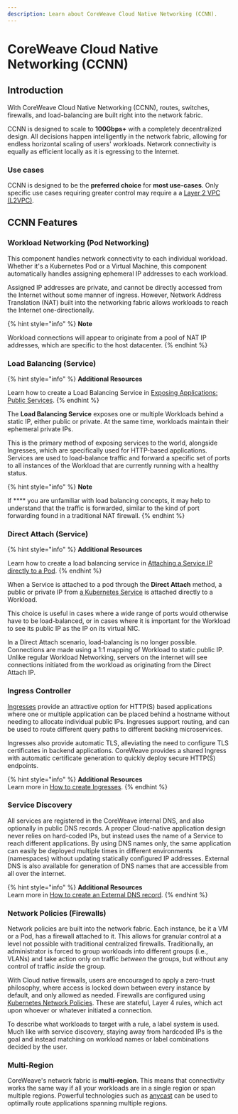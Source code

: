 ```yaml
---
description: Learn about CoreWeave Cloud Native Networking (CCNN).
---
```


# CoreWeave Cloud Native Networking (CCNN)

## Introduction

With CoreWeave Cloud Native Networking (CCNN), routes, switches, firewalls, and load-balancing are built right into the network fabric.

CCNN is designed to scale to **100Gbps+** with a completely decentralized design. All decisions happen intelligently in the network fabric, allowing for endless horizontal scaling of users' workloads. Network connectivity is equally as efficient locally as it is egressing to the Internet.

### Use cases

CCNN is designed to be the **preferred choice** for **most use-cases**. Only specific use cases requiring greater control may require a a [Layer 2 VPC (L2VPC)](../../coreweave-kubernetes/networking/layer-2-vpc-l2vpc/).

## CCNN Features

### Workload Networking (Pod Networking)

This component handles network connectivity to each individual workload. Whether it's a Kubernetes Pod or a Virtual Machine, this component automatically handles assigning ephemeral IP addresses to each workload.

Assigned IP addresses are private, and cannot be directly accessed from the Internet without some manner of ingress. However, Network Address Translation (NAT) built into the networking fabric allows workloads to reach the Internet one-directionally.

{% hint style="info" %}
**Note**

Workload connections will appear to originate from a pool of NAT IP addresses, which are specific to the host datacenter.
{% endhint %}

### Load Balancing (Service)

{% hint style="info" %}
**Additional Resources**

Learn how to create a Load Balancing Service in [Exposing Applications: Public Services](exposing-applications.md#public-services).
{% endhint %}

The **Load Balancing Service** exposes one or multiple Workloads behind a static IP, either public or private. At the same time, workloads maintain their ephemeral private IPs.

This is the primary method of exposing services to the world, alongside Ingresses, which are specifically used for HTTP-based applications. Services are used to load-balance traffic and forward a specific set of ports to all instances of the Workload that are currently running with a healthy status.

{% hint style="info" %}
**Note**

If **** you are unfamiliar with load balancing concepts, it may help to understand that the traffic is forwarded, similar to the kind of port forwarding found in a traditional NAT firewall.
{% endhint %}

### Direct Attach (Service)

{% hint style="info" %}
**Additional Resources**

Learn how to create a load balancing service in [Attaching a Service IP directly to a Pod](https://docs.coreweave.com/coreweave-kubernetes/networking/exposing-applications#attaching-service-ip-directly-to-pod).
{% endhint %}

When a Service is attached to a pod through the **Direct Attach** method, a public or private IP from [a Kubernetes Service](https://kubernetes.io/docs/concepts/services-networking/service/#headless-services) is attached directly to a Workload.

This choice is useful in cases where a wide range of ports would otherwise have to be load-balanced, or in cases where it is important for the Workload to see its public IP as the IP on its virtual NIC.

In a Direct Attach scenario, load-balancing is no longer possible. Connections are made using a 1:1 mapping of Workload to static public IP. Unlike regular Workload Networking, servers on the internet will see connections initiated from the workload as originating from the Direct Attach IP.

### Ingress Controller

[Ingresses](https://kubernetes.io/docs/concepts/services-networking/ingress/) provide an attractive option for HTTP(S) based applications where one or multiple application can be placed behind a hostname without needing to allocate individual public IPs. Ingresses support routing, and can be used to route different query paths to different backing microservices.

Ingresses also provide automatic TLS, alleviating the need to configure TLS certificates in backend applications. CoreWeave provides a shared Ingress with automatic certificate generation to quickly deploy secure HTTP(S) endpoints.

{% hint style="info" %}
**Additional Resources**\
Learn more in [How to create Ingresses](https://docs.coreweave.com/coreweave-kubernetes/networking/exposing-applications#ingress).
{% endhint %}

### Service Discovery

All services are registered in the CoreWeave internal DNS, and also optionally in public DNS records. A proper Cloud-native application design never relies on hard-coded IPs, but instead uses the name of a Service to reach different applications. By using DNS names only, the same application can easily be deployed multiple times in different environments (namespaces) without updating statically configured IP addresses. External DNS is also available for generation of DNS names that are accessible from all over the internet.

{% hint style="info" %}
**Additional Resources**\
Learn more in [How to create an External DNS record](https://docs.coreweave.com/coreweave-kubernetes/networking/exposing-applications#external-dns).
{% endhint %}

### Network Policies (Firewalls)

Network policies are built into the network fabric. Each instance, be it a VM or a Pod, has a firewall attached to it. This allows for granular control at a level not possible with traditional centralized firewalls. Traditionally, an administrator is forced to group workloads into different groups (i.e., VLANs) and take action only on traffic _between_ the groups, but without any control of traffic _inside_ the group.

With Cloud native firewalls, users are encouraged to apply a zero-trust philosophy, where access is locked down between every instance by default, and only allowed as needed. Firewalls are configured using [Kubernetes Network Policies](https://kubernetes.io/docs/concepts/services-networking/network-policies/). These are stateful, Layer 4 rules, which act upon whoever or whatever initiated a connection.

To describe what workloads to target with a rule, a label system is used. Much like with service discovery, staying away from hardcoded IPs is the goal and instead matching on workload names or label combinations decided by the user.

### Multi-Region

CoreWeave's network fabric is **multi-region**. This means that connectivity works the same way if all your workloads are in a single region or span multiple regions. Powerful technologies such as [anycast](https://en.wikipedia.org/wiki/Anycast) can be used to optimally route applications spanning multiple regions.
